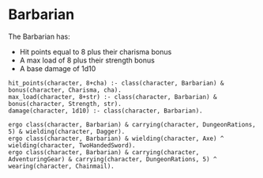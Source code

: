 # Barbarian

The Barbarian has:

- Hit points equal to 8 plus their charisma bonus
- A max load of 8 plus their strength bonus
- A base damage of 1d10

```entish
hit_points(character, 8+cha) :- class(character, Barbarian) & bonus(character, Charisma, cha).
max_load(character, 8+str) :- class(character, Barbarian) & bonus(character, Strength, str).
damage(character, 1d10) :- class(character, Barbarian).
```

```entish
ergo class(character, Barbarian) & carrying(character, DungeonRations, 5) & wielding(character, Dagger).
ergo class(character, Barbarian) & wielding(character, Axe) ^ wielding(character, TwoHandedSword).
ergo class(character, Barbarian) & carrying(character, AdventuringGear) & carrying(character, DungeonRations, 5) ^ wearing(character, Chainmail).
```
